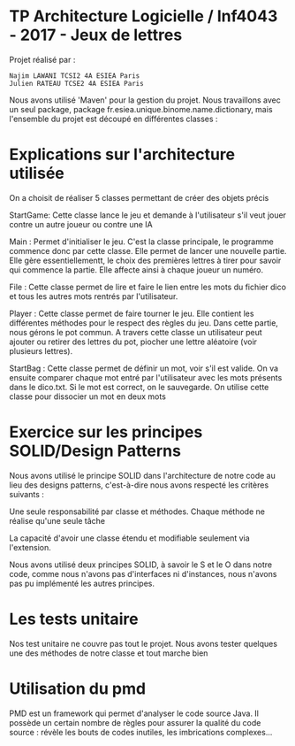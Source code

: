 # TP Architecture Logicielle / Inf4043 - 2017 - Jeux de lettres

Projet réalisé par :

    Najim LAWANI TCSI2 4A ESIEA Paris
    Julien RATEAU TCSE2 4A ESIEA Paris

Nous avons utilisé 'Maven' pour la gestion du projet. Nous travaillons avec un seul package, package fr.esiea.unique.binome.name.dictionary, mais l'ensemble du projet est découpé en différentes classes :

# Explications sur l'architecture utilisée

On a choisit de réaliser 5 classes permettant de créer des objets précis


  StartGame: Cette classe lance le jeu et demande à l'utilisateur s'il veut 
  jouer contre un autre joueur ou contre une IA
  
  Main : Permet d'initialiser le jeu. C'est la classe principale, 
  le programme commence donc par cette classe. Elle permet de lancer 
  une nouvelle partie. Elle gère essentiellementt, le choix des premières 
  lettres à tirer pour savoir qui commence la partie. 
  Elle affecte ainsi à chaque joueur un numéro.
   
  File : Cette classe permet de lire et faire le lien entre les mots du  fichier dico 
  et tous les autres mots rentrés par l'utilisateur.
    
  Player : Cette classe permet de faire tourner le jeu. 
  Elle contient les différentes méthodes pour le respect des règles du jeu.
  Dans cette partie, nous gérons le pot commun. 
  A travers cette classe un utilisateur peut ajouter ou retirer des lettres du pot, 
  piocher une lettre aléatoire (voir plusieurs lettres).
    
  StartBag : Cette classe permet de définir un mot, voir s'il est valide.
  On va ensuite comparer chaque mot entré par l'utilisateur 
  avec les mots présents dans le dico.txt.
  Si le mot est correct, on le sauvegarde.
  On utilise cette classe pour dissocier un mot en deux mots 

 
 #  Exercice sur les principes SOLID/Design Patterns
 
 Nous avons utilisé le principe SOLID dans l'architecture de 
 notre code au lieu des designs patterns, 
 c'est-à-dire nous avons respecté les critères suivants :

 Une seule responsabilité par classe et méthodes.
 Chaque méthode ne réalise qu'une seule tâche

 La capacité d'avoir une classe étendu et modifiable seulement via l'extension.

 Nous avons utilisé deux principes SOLID,
 à savoir le S et le O dans notre code, 
 comme nous n'avons pas d'interfaces ni d'instances,
 nous n'avons pas pu implémenté les autres principes.
    
    
#  Les tests unitaire

Nos test unitaire ne couvre pas tout le projet.
Nous avons tester quelques une des méthodes 
de notre classe et tout marche bien



#   Utilisation du pmd

PMD est un framework qui permet d'analyser le code source Java.
Il possède un certain nombre de règles pour assurer la qualité 
du code source : révèle les bouts de codes inutiles, 
les imbrications complexes...


